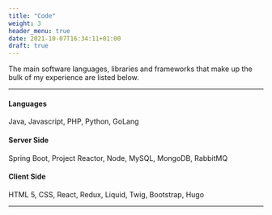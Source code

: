 ```yaml
---
title: "Code"
weight: 3
header_menu: true
date: 2021-10-07T16:34:11+01:00
draft: true
---
```


The main software languages, libraries and frameworks that make up the bulk of my experience are listed below.

---

#### Languages

Java, Javascript, PHP, Python, GoLang

#### Server Side

Spring Boot, Project Reactor, Node, MySQL, MongoDB, RabbitMQ

#### Client Side

HTML 5, CSS, React, Redux, Liquid, Twig, Bootstrap, Hugo

---
